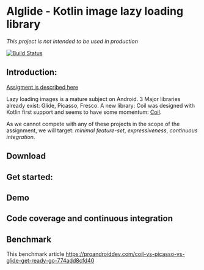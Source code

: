 # Alglide - Kotlin image lazy loading library

*This project is not intended to be used in production*

[![Build Status](https://app.bitrise.io/app/c06930e2b82dde09/status.svg?token=J82MDBOU8kzX3dNddxaIaQ&branch=master)](https://app.bitrise.io/app/c06930e2b82dde09)

## Introduction:

[Assigment is described here](https://gist.github.com/spinach/3934578e3e607050aacb66a62aadc866)

Lazy loading images is a mature subject on Android. 3 Major libraries already exist: Glide, Picasso, Fresco.
A new library: Coil was designed with Kotlin first support and seems to have some momentum: [Coil](https://github.com/coil-kt/coil).

As we cannot compete with any of these projects in the scope of the assignment, we will target: *minimal feature-set*, *expressiveness*, *continuous integration*.

## Download

## Get started:

## Demo

## Code coverage and continuous integration

## Benchmark

This benchmark article https://proandroiddev.com/coil-vs-picasso-vs-glide-get-ready-go-774add8cfd40
